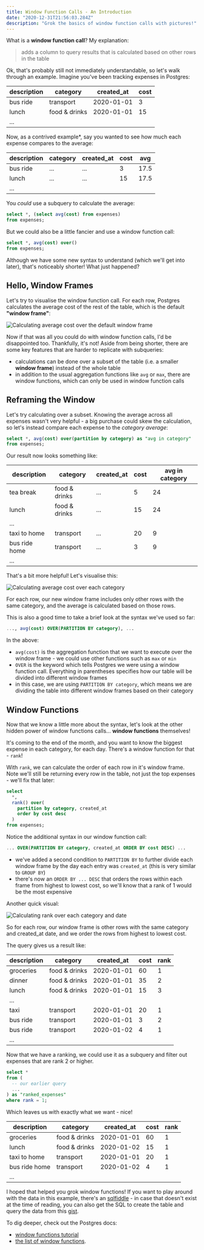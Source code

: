 ```yaml
---
title: Window Function Calls - An Introduction
date: "2020-12-31T21:56:03.284Z"
description: "Grok the basics of window function calls with pictures!"
---
```


What is a **window function call**? My explanation:

> adds a column to query results that is calculated based on other rows in the table

Ok, that's probably still not immediately understandable, so let's walk through an example. Imagine you've been tracking expenses in Postgres:

| description | category      | created_at | cost |
| ----------- | ------------- | ---------- | ---- |
| bus ride    | transport     | 2020-01-01 | 3    |
| lunch       | food & drinks | 2020-01-01 | 15   |
| ...         |               |            |      |

Now, as a contrived example\*, say you wanted to see how much each expense compares to the average:

| description | category | created_at | cost | avg  |
| ----------- | -------- | ---------- | ---- | ---- |
| bus ride    | ...      | ...        | 3    | 17.5 |
| lunch       | ...      | ...        | 15   | 17.5 |
| ...         |          |            |      |      |


You *could* use a subquery to calculate the average:

```sql
select *, (select avg(cost) from expenses)
from expenses;
```

But we could also be a little fancier and use a window function call:

```sql
select *, avg(cost) over()
from expenses;
```

Although we have some new syntax to understand (which we'll get into later), that's noticeably shorter! What just happened?

## Hello, Window Frames

Let's try to visualise the window function call. For each row, Postgres calculates the average cost of the rest of the table, which is the default **"window frame"**:

![Calculating average cost over the default window frame](./avg_cost_whole_table.png)

Now if that was all you could do with window function calls, I'd be disappointed too. Thankfully, it's not! Aside from being shorter, there are some key features that are harder to replicate with subqueries:

- calculations can be done over a subset of the table (i.e. a smaller **window frame**) instead of the whole table
- in addition to the usual aggregation functions like `avg` or `max`, there are window functions, which can only be used in window function calls

## Reframing the Window

Let's try calculating over a subset. Knowing the average across all expenses wasn't very helpful - a big purchase could skew the calculation, so let's instead compare each expense to the _category average_:

```sql
select *, avg(cost) over(partition by category) as "avg in category"
from expenses;
```

Our result now looks something like:

| description   | category      | created_at | cost | avg in category |
| ------------- | ------------- | ---------- | ---- | --------------- |
| tea break     | food & drinks | ...        | 5    | 24              |
| lunch         | food & drinks | ...        | 15   | 24              |
| ...           |               |            |      |                 |
| taxi to home  | transport     | ...        | 20   | 9               |
| bus ride home | transport     | ...        | 3    | 9               |
| ...           |               |            |      |                 |


That's a bit more helpful! Let's visualise this:

![Calculating average cost over each category](./avg_cost_category.png)

For each row, our new window frame includes only other rows with the same category, and the average is calculated based on those rows.

This is also a good time to take a brief look at the syntax we've used so far:

```sql
..., avg(cost) OVER(PARTITION BY category), ...
```

In the above:
- `avg(cost)` is the aggregation function that we want to execute over the window frame - we could use other functions such as `max` or `min`
- `OVER` is the keyword which tells Postgres we were using a window function call. Everything in parentheses specifies how our table will be divided into different window frames
- in this case, we are using `PARTITION BY category`, which means we are dividing the table into different window frames based on their category


## Window Functions

Now that we know a little more about the syntax, let's look at the other hidden power of window functions calls... **window functions** themselves!

It's coming to the end of the month, and you want to know the biggest expense in each category, for each day. There's a window function for that - `rank`!

With `rank`, we can calculate the order of each row in it's window frame. Note we'll still be returning every row in the table, not just the top expenses - we'll fix that later:

```sql
select
  *,
  rank() over(
    partition by category, created_at
    order by cost desc
  )
from expenses;
```

Notice the additional syntax in our window function call:

```sql
... OVER(PARTITION BY category, created_at ORDER BY cost DESC) ...
```

- we've added a second condition to `PARTITION BY` to further divide each window frame by the day each entry was `created_at` (this is very similar to `GROUP BY`)
- there's now an `ORDER BY ... DESC` that orders the rows within each frame from highest to lowest cost, so we'll know that a rank of 1 would be the most expensive

Another quick visual:

![Calculating rank over each category and date](./rank_category_date.png)

So for each row, our window frame is other rows with the same category and created_at date, and we order the rows from highest to lowest cost.

The query gives us a result like:

| description | category      | created_at | cost | rank |
| ----------- | ------------- | ---------- | ---- | ---- |
| groceries   | food & drinks | 2020-01-01 | 60   | 1    |
| dinner      | food & drinks | 2020-01-01 | 35   | 2    |
| lunch       | food & drinks | 2020-01-01 | 15   | 3    |
| ...         |               |            |      |      |
| taxi        | transport     | 2020-01-01 | 20   | 1    |
| bus ride    | transport     | 2020-01-01 | 3    | 2    |
| bus ride    | transport     | 2020-01-02 | 4    | 1    |
| ...         |               |            |      |      |



Now that we have a ranking, we could use it as a subquery and filter out expenses that are rank 2 or higher.

```sql
select *
from (
  -- our earlier query
  ...
) as "ranked_expenses"
where rank = 1;
```

Which leaves us with exactly what we want - nice!

| description   | category      | created_at | cost | rank |
| ------------- | ------------- | ---------- | ---- | ---- |
| groceries     | food & drinks | 2020-01-01 | 60   | 1    |
| lunch         | food & drinks | 2020-01-02 | 15   | 1    |
| taxi to home  | transport     | 2020-01-01 | 20   | 1    |
| bus ride home | transport     | 2020-01-02 | 4    | 1    |
| ...           |               |            |      |      |


I hoped that helped you grok window functions! If you want to play around with the data in this example, there's an [sqlfiddle](http://sqlfiddle.com/#!17/f33e78/3) - in case that doesn't exist at the time of reading, you can also get the SQL to create the table and query the data from this [gist](https://gist.github.com/wasabigeek/2b9fb05eba5c26928bab85bcf408511f).

To dig deeper, check out the Postgres docs:
- [window functions tutorial](https://www.postgresql.org/docs/current/tutorial-window.html)
- [the list of window functions](https://www.postgresql.org/docs/current/functions-window.html).
